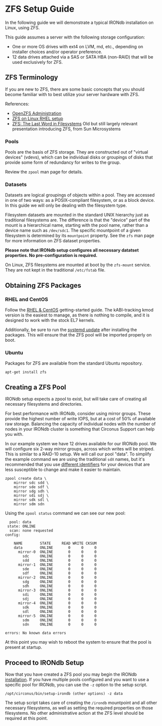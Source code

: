 # ZFS Setup Guide

In the following guide we will demonstrate a typical IRONdb installation on
Linux, using ZFS.

This guide assumes a server with the following storage configuration:
* One or more OS drives with ext4 on LVM, md, etc., depending on installer
  choices and/or operator preference.
* 12 data drives attached via a SAS or SATA HBA (non-RAID) that will be used
  exclusively for ZFS.

## ZFS Terminology
If you are new to ZFS, there are some basic concepts that you should become
familiar with to best utilize your server hardware with ZFS.

References:
* [OpenZFS Administration](http://open-zfs.org/wiki/System_Administration)
* [ZFS on Linux RHEL setup](https://github.com/zfsonlinux/zfs/wiki/RHEL-and-CentOS)
* [ZFS: The Last Word in Filesystems](https://wiki.illumos.org/download/attachments/1146951/zfs_last.pdf)
  Old but still largely relevant presentation introducing ZFS, from Sun Microsystems

### Pools
Pools are the basis of ZFS storage. They are constructed out of "virtual
devices" (vdevs), which can be individual disks or groupings of disks that
provide some form of redundancy for writes to the group.

Review the `zpool` man page for details.

### Datasets
Datasets are logical groupings of objects within a pool. They are accessed in
one of two ways: as a POSIX-compliant filesystem, or as a block device. In this
guide we will only be dealing with the filesystem type.

Filesystem datasets are mounted in the standard UNIX hierarchy just as
traditional filesystems are. The difference is that the "device" part of the
mount is a hierarchical name, starting with the pool name, rather than a device
name such as `/dev/sdc1`. The specific mountpoint of a given filesystem is
determined by its `mountpoint` property. See the `zfs` man page for more
information on ZFS dataset properties.

**Please note that IRONdb setup configures all necessary datatset properties.
No pre-configuration is required.**

On Linux, ZFS filesystems are mounted at boot by the `zfs-mount` service.
They are not kept in the traditional `/etc/fstab` file.

## Obtaining ZFS Packages

### RHEL and CentOS
Follow the [RHEL & CentOS](https://github.com/zfsonlinux/zfs/wiki/RHEL-and-CentOS)
getting-started guide. The kABI-tracking kmod version is the easiest to manage,
as there is nothing to compile, and it is designed to work with the stock EL7
kernels.

Additionally, be sure to run the [systemd
update](https://github.com/zfsonlinux/zfs/wiki/RHEL-and-CentOS#systemd-update)
after installing the packages. This will ensure that the ZFS pool will be
imported properly on boot.

### Ubuntu
Packages for ZFS are available from the standard Ubuntu repository.
```
apt-get install zfs
```

## Creating a ZFS Pool
IRONdb setup expects a zpool to exist, but will take care of creating all
necessary filesystems and directories.

For best performance with IRONdb, consider using mirror groups. These provide
the highest number of write IOPS, but at a cost of 50% of available raw
storage. Balancing the capacity of individual nodes with the number of nodes in
your IRONdb cluster is something that Circonus Support can help you with.

In our example system we have 12 drives available for our IRONdb pool. We will
configure six 2-way mirror groups, across which writes will be striped. This is
similar to a RAID-10 setup. We will call our pool "data". To simplify the
example command we are using the traditional `sdX` names, but it's recommended
that you use [different identifiers](https://github.com/zfsonlinux/zfs/wiki/FAQ#selecting-dev-names-when-creating-a-pool)
for your devices that are less susceptible to change and make it easier to
maintain.
```
zpool create data \
    mirror sdc sdd \
    mirror sde sdf \
    mirror sdg sdh \
    mirror sdi sdj \
    mirror sdk sdl \
    mirror sdm sdn
```

Using the `zpool status` command we can see our new pool:
```
  pool: data
 state: ONLINE
  scan: none requested
config:

    NAME        STATE     READ WRITE CKSUM
    data        ONLINE       0     0     0
      mirror-0  ONLINE       0     0     0
        sdc     ONLINE       0     0     0
        sdd     ONLINE       0     0     0
      mirror-1  ONLINE       0     0     0
        sde     ONLINE       0     0     0
        sdf     ONLINE       0     0     0
      mirror-2  ONLINE       0     0     0
        sdg     ONLINE       0     0     0
        sdh     ONLINE       0     0     0
      mirror-3  ONLINE       0     0     0
        sdi     ONLINE       0     0     0
        sdj     ONLINE       0     0     0
      mirror-4  ONLINE       0     0     0
        sdk     ONLINE       0     0     0
        sdl     ONLINE       0     0     0
      mirror-5  ONLINE       0     0     0
        sdm     ONLINE       0     0     0
        sdn     ONLINE       0     0     0

errors: No known data errors
```

At this point you may wish to reboot the system to ensure that the pool is
present at startup.

## Proceed to IRONdb Setup
Now that you have created a ZFS pool you may begin the IRONdb
[installation](/installation.md). If you have multiple pools configured and you
want to use a specific pool for IRONdb, you can use the `-z` option to the
setup script.
```
/opt/circonus/bin/setup-irondb (other options) -z data
```

The setup script takes care of creating the `/irondb` mountpoint and all other
necessary filesystems, as well as setting the required properties on those
filesystems. No other administrative action at the ZFS level should be required
at this point.
